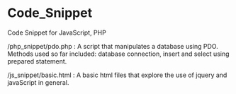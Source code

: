 Code_Snippet
============

Code Snippet for JavaScript, PHP

/php_snippet/pdo.php : A script that manipulates a database using PDO. Methods used so far included: database connection, insert and select using prepared statement. 

/js_snippet/basic.html : A basic html files that explore the use of jquery and javaScript in general.

